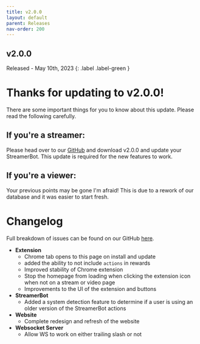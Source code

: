 ```yaml
---
title: v2.0.0
layout: default
parent: Releases
nav-order: 200
---
```


## v2.0.0
Released - May 10th, 2023
{: .label .label-green }

# Thanks for updating to v2.0.0!
There are some important things for you to know about this update. Please read the following carefully.

## If you're a streamer:
Please head over to our [GitHub](https://github.com/gezelio/ytcr/releases) and download v2.0.0 and update your StreamerBot. This update is required for the new features to work.

## If you're a viewer:
Your previous points may be gone I'm afraid! This is due to a rework of our database and it was easier to start fresh.
# Changelog
Full breakdown of issues can be found on our GitHub [here](https://github.com/orgs/gezelio/projects/5/views/5).
- **Extension**
  - Chrome tab opens to this page on install and update
  - added the ability to not include `actions` in rewards
  - Improved stability of Chrome extension
  - Stop the homepage from loading when clicking the extension icon when not on a stream or video page
  - Improvements to the UI of the extension and buttons
- **StreamerBot**
  - Added a system detection feature to determine if a user is using an older version of the StreamerBot actions
- **Website**
  - Complete redesign and refresh of the website
- **Websocket Server**
  - Allow WS to work on either trailing slash or not


[github]: https://github.com/gezelio/ytcr
